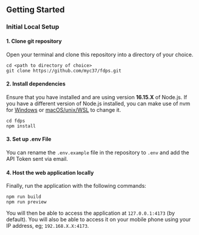 ## Getting Started

### Initial Local Setup

#### 1. Clone git repository

Open your terminal and clone this repository into a directory of your choice.
```
cd <path to directory of choice>
git clone https://github.com/myc37/fdps.git
```

#### 2. Install dependencies

Ensure that you have installed and are using version **16.15.X** of Node.js. 
If you have a different version of Node.js installed, you can make use of nvm for [Windows](https://github.com/coreybutler/nvm-windows) or [macOS/unix/WSL](https://github.com/nvm-sh/nvm) to change it.
```
cd fdps
npm install
```

#### 3. Set up .env File

You can rename the `.env.example` file in the repository to `.env` and add the API Token sent via email.

#### 4. Host the web application locally

Finally, run the application with the following commands:
```
npm run build
npm run preview
```
You will then be able to access the application at `127.0.0.1:4173` (by default). 
You will also be able to access it on your mobile phone using your IP address, eg; `192.168.X.X:4173`.
